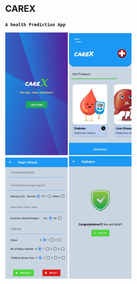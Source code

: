 # CAREX  
### `A health Prediction App`

<img src="img1.jpeg" width=200/>   <img src="img2.jpeg" width=200/ >   <img src="img5.jpeg" width=200/>        <img src="img4.jpeg" width=200/>    

